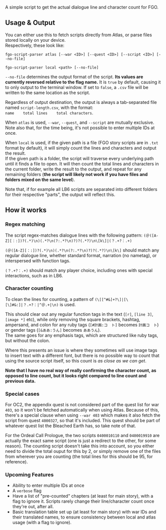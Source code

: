 A simple script to get the actual dialogue line and character count for FGO.

## Usage & Output

You can either use this to fetch scripts directly from Atlas, or parse files stored locally on your device.  
Respectively, these look like:

```
fgo-script-parser atlas [--war <ID>] [--quest <ID>] [--script <ID>] [--no-file]

fgo-script-parser local <path> [--no-file]
```

`--no-file` determines the output format of the script. **Its values are currently reversed relative to the flag name.** It is `true` by default, causing it to only output to the terminal window. If set to `false`, a `.csv` file will be written to the same location as the script.

Regardless of output destination, the output is always a tab-separated file named `script-length.csv`, with the format:  
`name    total lines    total characters`.

When `atlas` is used, `--war`, `--quest`, and `--script` are mutually exclusive.  
Note also that, for the time being, it's not possible to enter multiple IDs at once.

When `local` is used, if the given path is a file (FGO story scripts are in `.txt` format by default), it will simply count the lines and characters and output the result.  
If the given path is a folder, the script will traverse every underlying path until it finds a file to open. It will then count the total lines and characters in the current folder, write the result to the output, and repeat for any remaining folders (**the script will likely not work if you have files and folders mixed on the same level**).

Note that, if for example all LB6 scripts are separated into different folders for their respective "parts", the output will reflect this.

## How it works

### Regex matching

The script regex-matches dialogue lines with the following pattern: `(＠([A-Z][：:])?(.*)\n)(.*?\n(?:.*?\n)?)?(.*?)\n\[k\]|(？.+?：.+)`

`(＠([A-Z][：:])?(.*)\n)(.*?\n(?:.*?\n)?)?(.*?)\n\[k\]` should match any regular dialogue line, whether standard format, narration (no nametag), or interspersed with function tags.

`(？.+?：.+)` should match any player choice, including ones with special interactions, such as in LB6.

### Character counting

To clean the lines for counting, a pattern of `(\[[^#&]+?\]|[\[\]#&:]|？.+?：|^＠.+|\n)` is used.

This should clear out any regular function tags in the text (`[r]`, `[line 3]`, `[image *]` etc), while only removing the square brackets, hashtag, ampersand, and colon for any ruby tags (`[#計画:コ　ト]` becomes `計画コ　ト`) or gender tags (`[&ああ:うん]` becomes `ああうん`).  
The same goes for any emphasis tags, which are structured like ruby tags, but without the colon.

Where this presents an issue is where they sometimes will use image tags to insert text with a different font, but there is no possible way to count that using the source script itself, so this count is _as close as we can get_.

**Note that I have no real way of really confirming the character count, as opposed to line count, but it looks right compared to line count and previous data.**

### Special cases

For OC2, the appendix quest is not considered part of the quest list for war `403`, so it won't be fetched automatically when using Atlas. Because of this, there's a special clause when using `--war 403` which makes it also fetch the script from quest `4000327`, so that it's included. This quest should be part of whatever quest list the Bleached Earth has, so take note of that.

For the Ordeal Call Prologue, the two scripts `0400010110` and `0400019910` are actually the exact same script (one is just a redirect to the other, for some reason). The counting script doesn't take this into account, so you either need to divide the total ouput for this by 2, or simply remove one of the files from wherever you are counting (the total lines for this should be 95, for reference).

### Upcoming Features

- Ability to enter multiple IDs at once
- A `verbose` flag
- Have a list of "pre-counted" chapters (at least for main story), with a flag to ignore it. Scripts rarely change their line/character count once they're out, after all.
- Basic translation table set up (at least for main story) with war IDs and their translated names, to ensure consistency between local and atlas usage (with a flag to ignore).
